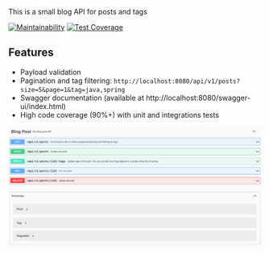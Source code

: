 This is a small blog API for posts and tags

[![Maintainability](https://api.codeclimate.com/v1/badges/7b2ac09a294f8edc6525/maintainability)](https://codeclimate.com/github/evil-face/blog-api/maintainability) [![Test Coverage](https://api.codeclimate.com/v1/badges/7b2ac09a294f8edc6525/test_coverage)](https://codeclimate.com/github/evil-face/blog-api/test_coverage)

## Features

- Payload validation
- Pagination and tag filtering: `http://localhost:8080/api/v1/posts?size=5&page=1&tag=java,spring`
- Swagger documentation (available at http://localhost:8080/swagger-ui/index.html)
- High code coverage (90%+) with unit and integrations tests

![Example](https://github.com/evil-face/blog-api/blob/master/img/swagger.png)
